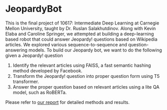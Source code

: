 # JeopardyBot
This is the final project of 10617: Intermediate Deep Learning at Carnegie Mellon University, taught by Dr. Ruslan Salakhutdinov. Along with Kevin Elaba and Caroline Springer, we attempted at building a deep-learning based robot that could answer Jeopardy! questions based on Wikipedia articles. We explored various sequence-to-sequence and question-answering models. To build our Jeopardy bot, we want to do the following given a Jeopardy! question
1. Identify the relevant articles using FAISS, a fast semantic hashing method developed by Facebook.
2. Transform the Jeopardy! question into proper question form using T5 transformer.
3. Answer the proper question based on relevant articles using a lite QA model, such as RoBERTa.

Please refer to [our report](https://github.com/amoebacodes/JeopardyBot/blob/main/report.pdf) for detailed methods and results.
